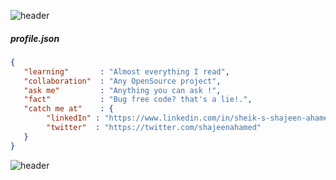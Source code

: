 ![header](https://capsule-render.vercel.app/api?type=rect&color=timeAuto&height=150&section=header&fontColor=ffffff&text=Hi%20there,%20I%27m%20Shajeen%20Ahamed&fontSize=30)

##### profile.json
```json
{
   "learning"       : "Almost everything I read",
   "collaboration"  : "Any OpenSource project",
   "ask me"         : "Anything you can ask !",
   "fact"           : "Bug free code? that's a lie!.",
   "catch me at"    : {
        "linkedIn" : "https://www.linkedin.com/in/sheik-s-shajeen-ahamed-a678802b",
        "twitter"  : "https://twitter.com/shajeenahamed"
   }
}
```

![header](https://capsule-render.vercel.app/api?type=egg&color=timeAuto&height=50&section=footer)

